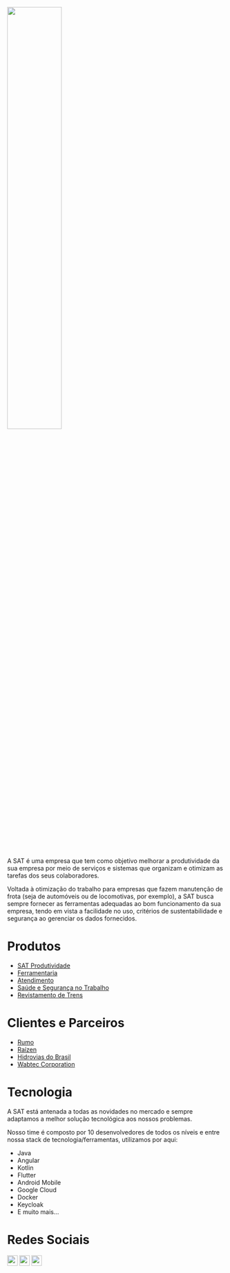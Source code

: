 <a href="https://satsolucoes.com.br/"><img src="https://satsolucoes.com.br/wp-content/uploads/2020/07/Logo-SAT-Tecnologia-vazado.png" width="50%"></a>

A SAT é uma empresa que tem como objetivo melhorar a produtividade da sua empresa por meio de serviços e sistemas que organizam e otimizam as tarefas dos seus colaboradores.

Voltada à otimização do trabalho para empresas que fazem manutenção de frota (seja de automóveis ou de locomotivas, por exemplo), a SAT busca sempre fornecer as ferramentas adequadas ao bom funcionamento da sua empresa, tendo em vista a facilidade no uso, critérios de sustentabilidade e segurança ao gerenciar os dados fornecidos.

# Produtos

  - [SAT Produtividade](https://satsolucoes.com.br/o-sat/#sat-produtividade)
  - [Ferramentaria](https://satsolucoes.com.br/o-sat/#sat-ferramentaria0)
  - [Atendimento](https://satsolucoes.com.br/o-sat/#sat-atendimento1)
  - [Saúde e Segurança no Trabalho](https://satsolucoes.com.br/o-sat/#sat-atendimento2)
  - [Revistamento de Trens](https://satsolucoes.com.br/o-sat/#sat-atendimento3)

# Clientes e Parceiros

   - [Rumo](http://pt.rumolog.com/default_pti.asp?idioma=0&conta=45)
   - [Raízen](https://www.raizen.com.br/)
   - [Hidrovias do Brasil](http://hbsa.com.br/)
   - [Wabtec Corporation](https://www.wabtec.com/)

# Tecnologia

A SAT está antenada a todas as novidades no mercado e sempre adaptamos a melhor solução tecnológica aos nossos problemas.

Nosso time é composto por 10 desenvolvedores de todos os níveis e entre nossa stack de tecnologia/ferramentas, utilizamos por aqui:

   - Java
   - Angular
   - Kotlin
   - Flutter
   - Android Mobile
   - Google Cloud
   - Docker
   - Keycloak
   - E muito mais...

# Redes Sociais
<a href="https://www.linkedin.com/company/satsolucoes/"><img src="https://encrypted-tbn0.gstatic.com/images?q=tbn%3AANd9GcQzrdlv1qle8ssb16zhv0dVmNpGUcLxqIlo-A&usqp=CAU" width="24px" height="24px"></a>
<a href="https://www.instagram.com/satsolucoes/"><img src="https://upload.wikimedia.org/wikipedia/commons/thumb/a/a5/Instagram_icon.png/768px-Instagram_icon.png" width="24px" height="24px"></a>
<a href="https://www.facebook.com/satsolucoes"><img src="https://commons.wikimedia.org/wiki/Category:Facebook_f_logos#/media/File:Facebook_f_logo_(2019).svg" width="24px" height="24px"></a>

[//]: # (These are reference links used in the body of this note and get stripped out when the markdown processor does its job. There is no need to format nicely because it shouldn't be seen. Thanks SO - http://stackoverflow.com/questions/4823468/store-comments-in-markdown-syntax)


   [dill]: <https://github.com/joemccann/dillinger>
   [git-repo-url]: <https://github.com/joemccann/dillinger.git>
   [john gruber]: <http://daringfireball.net>
   [df1]: <http://daringfireball.net/projects/markdown/>
   [markdown-it]: <https://github.com/markdown-it/markdown-it>
   [Ace Editor]: <http://ace.ajax.org>
   [node.js]: <http://nodejs.org>
   [Twitter Bootstrap]: <http://twitter.github.com/bootstrap/>
   [jQuery]: <http://jquery.com>
   [@tjholowaychuk]: <http://twitter.com/tjholowaychuk>
   [express]: <http://expressjs.com>
   [AngularJS]: <http://angularjs.org>
   [Gulp]: <http://gulpjs.com>

   [PlDb]: <https://github.com/joemccann/dillinger/tree/master/plugins/dropbox/README.md>
   [PlGh]: <https://github.com/joemccann/dillinger/tree/master/plugins/github/README.md>
   [PlGd]: <https://github.com/joemccann/dillinger/tree/master/plugins/googledrive/README.md>
   [PlOd]: <https://github.com/joemccann/dillinger/tree/master/plugins/onedrive/README.md>
   [PlMe]: <https://github.com/joemccann/dillinger/tree/master/plugins/medium/README.md>
   [PlGa]: <https://github.com/RahulHP/dillinger/blob/master/plugins/googleanalytics/README.md>
